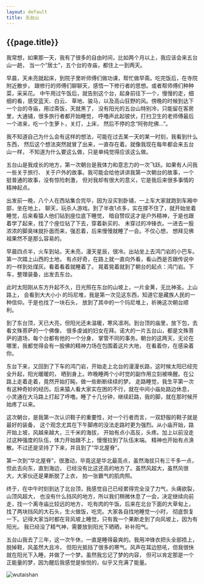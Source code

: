 ```yaml
---
layout: default
title: 五台山
---
```


{{page.title}}
------------------

我常想，如果那一天，我有了很多的自由时间，比如两个月以上，我应该会来五台山一趟，
当一个“居士”，五个台的寺庙，都住上一到两天。

早晨，天未亮就起床，到院子里听师傅们做功课，帮忙做早斋。吃完饭后，在寺院附近散步，
跟修行的师傅们聊聊天，感悟一下修行者的思想。或者帮师傅们种种菜，采采花。
中午用过午饭后，就告别这个台，起身前往下一个，慢慢的走，细细的看，感受蓝天、白云、
草地、骏马，以及高山狂野的风。傍晚的时候到达下一个台的寺庙，用过斋饭，天就黑了，
没有阳光的五台山特别冷，只能留在客房里，大通铺，很多旅行者都开始睡觉，
呼噜声此起彼伏，打扫卫生的老师傅最后一个进来，吃一个生萝卜，关灯，上床，
然后不停的念“阿弥陀佛...”。

我不知道自己为什么会有这样的想法，可能在过去某一天的某一时刻，我看到什么东西，
然后这个想法突然就冒了出来，一直存在着。就像我现在每年都会来五台山一样，
不知道为什么要这么做，只是单纯觉得应该这么做。

五台山是我成长的地方，第一次朝台是我体力和意志力的一次飞跃。如果有人问我一些关于旅行、
关于户外的故事。我可能会给他讲讲我第一次朝台的故事，一个挺普通的故事，没有惊险刺激，
但对我却有很大的意义，它是我后来很多事情的精神起点。

出发前一晚，八个人在西站集合完毕，因为没买到卧铺，一上车大家就跑到车厢中部，坐在地上，
聊天，玩杀人游戏。到了半夜1点多，实在撑不住了，就开始坐着睡觉，后来看猿人他们钻到座位底下睡觉，
暗自赞叹这才是户外精神，于是也跟着学了起来，找了个座位钻了下去，穿着新买的、
未穿过的冲锋衣。一进去一股浓浓的脚臭味就扑面而来，强忍着，后来慢慢就睡了一会。不仅心想，
想拜见佛祖果然不是那么容易的。

早晨四点半，火车到站，天未亮，漫天星辰，很冷。出站坐上去鸿门岩的小巴车。第一次踏上山西的土地，
有点好奇，在路上就一直向外看，看山西是否跟传说中的一样到处煤灰。看着看着就睡着了。
晃着晃着就到了朝台的起点：鸿门岩。下车，整理装备，出发去东台。

此时太阳刚从东方升起不久，日光照在东台的山坡上，一片金黄，无比神圣。上山路上，
会看到大大小小 的玛尼堆，我是第一次见这东西，知道它是藏族人民的一种信仰。于是也找了一块石头，
放到了其中的一个玛尼堆上，祈祷这次朝台顺利。

到了东台顶，天已大亮，但阳光还未温暖，寒风凛冽。到台顶的庙里，放下包，去看文殊菩萨的一个佛像，
很多虔诚的妇女在拜。诺大的一片五台山，都是文殊菩萨的道场，每个台都有他的一个分身，
掌管不同的事务。朝台的这两天，无论在哪里，我都觉得会有一股佛的精神力场在包围着这片大地，
在看着你，在感染着你。

东台下来，又回到了下车的鸿门岩，开始走上北台的漫漫长路，这时候太阳已经完全升起，阳光暖暖的，
晒到身上。昨晚睡两个小时觉的副作用立刻被唤醒。在公路上走着走着，竟然开始打盹，做一些断断续续的梦。
走路睡觉，我生平第一次有这种奇妙的经历。后来猿人看大家实在困的不行，就在中间小庙处路边休息，
小灵通在大马路上打起了呼噜。睡了十几分钟，继续赶路，我的脚，就在那时候开始疼了以来。

这次朝台，是我第一次认识鞋子的重要性，对一个行者而言，一双舒服的鞋子就是最好的装备，
这个观念尤其在下午脚疼的没法走路时更为强烈。从小庙开始，路开始上坡，风越来越大，三千米的海拔，
开始有点小高反，头疼。加上以前没走过这种强度的队伍，体力开始跟不上，慢慢拉到了队伍末端。
精神也开始有点涣散。不过还是坚持了下来，并且到了“华北屋脊”。

第一次到“华北屋脊”，很激动，毕竟这是华北最高点，虽然海拔只有三千多一点，但此去向东，直到海边，
已经没有比这还高的地方了。虽然风超大，虽然风很大，大家伙还是果断脱了上衣，
拍一张霸气的肌肉照。

终于，在中午时刻到达了北台顶，我感觉自己已经累得完全没了力气，头痛欲裂，山顶风超大，
也没有什么挡风的地方，所以我们稍微休息了一会，决定继续向前走，找一个离寺庙比较远的地方，
吃有肉的午饭。后来在北台下面的大草甸上，找了两块挡风的大石头，生火做饭，吃完。大家各自找地睡觉一小时，
彻底恢复一下。记得大家当时都在背风坡上睡觉，只有我一个果断走到了向风坡上，因为有阳光。
我已经没了精气神，需要放到阳光下晒晒，补补阳气。

五台山我去了三年，这一次午休，一直是睡得最爽的。我用冲锋衣把头全部捂上，脱掉鞋，风虽然大且冷，
但阳光抵挡了很多的寒气。风声在耳边怒吼，但我很快就在阳光下入睡，并做了一个梦。虽然我忘记了梦的内容，
但可以肯定那是一个正能量的梦，因为醒后我感觉是愉悦的，似乎又充满了能量。

![wutaishan]({{root_url}}/images/wutaishan.jpg "wutaishan")

